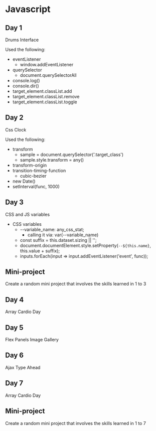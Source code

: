# Javascript

## Day 1 
Drums Interface

Used the following:
- eventListener
  - window.addEventListener
- querySelector
  - document.querySelectorAll
- console.log()
- console.dir()
- target_element.classList.add
- target_element.classList.remove
- target_element.classList.toggle
      
## Day 2
Css Clock

Used the following:
- transform
  - sample = document.querySelector('.target_class')
  - sample.style.transform = any()
- transform-origin
- transition-timing-function
  - cubic-bezier
- new Date()
- setInterval(func, 1000)
  
## Day 3
CSS and JS variables
- CSS variables
  - --variable_name: any_css_stat;
    - calling it via: var(--variable_name)
  - const suffix = this.dataset.sizing || '';
  - document.documentElement.style.setProperty(`--${this.name}`, this.value + suffix);
  - inputs.forEach(input => input.addEventListener('event', func));

## Mini-project
Create a random mini project that 
involves the skills learned in 1 to 3

## Day 4 
Array Cardio Day

## Day 5 
Flex Panels Image Gallery

## Day 6
Ajax Type Ahead

## Day 7 
Array Cardio Day

## Mini-project
Create a random mini project that
involves the skills learned in 1 to 7